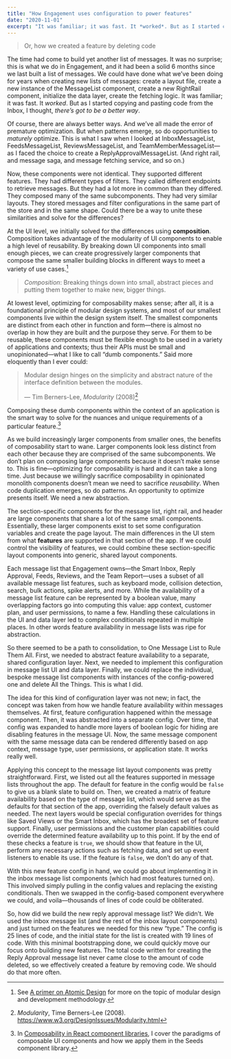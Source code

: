 ```yaml
---
title: "How Engagement uses configuration to power features"
date: "2020-11-01"
excerpt: "It was familiar; it was fast. It *worked*. But as I started copying and pasting code from the Inbox, I thought, *there’s got to be a better way*."
---
```


> Or, how we created a feature by deleting code

The time had come to build yet another list of messages. It was no surprise; this is what we do in Engagement, and it
had been a solid 6 months since we last built a list of messages. We could have done what we’ve been doing for years
when creating new lists of messages: create a layout file, create a new instance of the MessageList component, create a
new RightRail component, initialize the data layer, create the fetching logic. It was familiar; it was fast. It
*worked*. But as I started copying and pasting code from the Inbox, I thought, *there’s got to be a better way*.

Of course, there are always better ways. And we’ve all made the error of premature optimization. But when patterns
emerge, so do opportunities to *maturely* optimize. This is what I saw when I looked at InboxMessageList,
FeedsMessageList, ReviewsMessageList, and TeamMemberMessageList—as I faced the choice to create a
ReplyApprovalMessageList. (And right rail, and message saga, and message fetching service, and so on.)

Now, these components were not identical. They supported different features. They had different types of filters. They
called different endpoints to retrieve messages. But they had a lot more in common than they differed. They composed
many of the same subcomponents. They had very similar layouts. They stored messages and filter configurations in the
same part of the store and in the same shape. Could there be a way to unite these similarities and solve for the
differences?

At the UI level, we initially solved for the differences using **composition**. Composition takes advantage of the
modularity of UI components to enable a high level of reusability. By breaking down UI components into small enough
pieces, we can create progressively larger components that compose the same smaller building blocks in different ways to
meet a variety of use cases.[^1]

> *Composition*: Breaking things down into small, abstract pieces and putting them together to make new, bigger things.

At lowest level, optimizing for composability makes sense; after all, it is a foundational principle of modular design
systems, and most of our smallest components live within the design system itself. The smallest components are distinct
from each other in function and form—there is almost no overlap in how they are built and the purpose they serve. For
them to be reusable, these components must be flexible enough to be used in a variety of applications and contexts; thus
their APIs must be small and unopinionated—what I like to call “dumb components.” Said more eloquently than I ever
could:

> Modular design hinges on the simplicity and abstract nature of the interface definition between the modules.
>
> — Tim Berners-Lee, *Modularity* (2008)[^3]

Composing these dumb components within the context of an application is the smart way to solve for the nuances and
unique requirements of a particular feature.[^2]

As we build increasingly larger components from smaller ones, the benefits of composability start to wane. Larger
components look less distinct from each other because they are comprised of the same subcomponents. We don’t plan on
composing large components because it doesn’t make sense to. This is fine—optimizing for composability is hard and it
can take a long time. Just because we willingly sacrifice composability in opinionated monolith components doesn’t mean
we need to sacrifice *reusability*. When code duplication emerges, so do patterns. An opportunity to optimize presents
itself. We need a new abstraction.

The section-specific components for the message list, right rail, and header are large components that share a lot of
the same small components. Essentially, these larger components exist to set some configuration variables and create the
page layout. The main differences in the UI stem from what **features** are supported in that section of the app. If we
could control the visibility of features, we could combine these section-specific layout components into generic, shared
layout components.

Each message list that Engagement owns—the Smart Inbox, Reply Approval, Feeds, Reviews, and the Team Report—uses a
subset of all available message list features, such as keyboard mode, collision detection, search, bulk actions, spike
alerts, and more. While the availability of a message list feature can be represented by a boolean value, many
overlapping factors go into computing this value: app context, customer plan, and user permissions, to name a few.
Handling these calculations in the UI and data layer led to complex conditionals repeated in multiple places. In other
words feature availability in message lists was ripe for abstraction.

So there seemed to be a path to consolidation, to One Message List to Rule Them All. First, we needed to abstract
feature availability to a separate, shared configuration layer. Next, we needed to implement this configuration in
message list UI and data layer. Finally, we could replace the individual, bespoke message list components with instances
of the config-powered one and delete All the Things. This is what I did.

The idea for this kind of configuration layer was not new; in fact, the concept was taken from how we handle feature
availability within messages themselves. At first, feature configuration happened within the message component. Then, it
was abstracted into a separate config. Over time, that config was expanded to handle more layers of boolean logic for
hiding are disabling features in the message UI. Now, the same message component with the same message data can be
rendered differently based on app context, message type, user permissions, or application state. It works really well.

Applying this concept to the message list layout components was pretty straightforward. First, we listed out all the
features supported in message lists throughout the app. The default for feature in the config would be `false` to give
us a blank slate to build on. Then, we created a matrix of feature availability based on the type of message list, which
would serve as the defaults for that section of the app, overriding the falsely default values as needed. The next
layers would be special configuration overrides for things like Saved Views or the Smart Inbox, which has the broadest
set of feature support. Finally, user permissions and the customer plan capabilities could override the determined
feature availability up to this point. If by the end of these checks a feature is `true`, we should show that feature in
the UI, perform any necessary actions such as fetching data, and set up event listeners to enable its use. If the
feature is `false`, we don’t do any of that.

With this new feature config in hand, we could go about implementing it in the inbox message list components (which had
most features turned on). This involved simply pulling in the config values and replacing the existing conditionals.
Then we swapped in the config-based component everywhere we could, and voila—thousands of lines of code could be
obliterated.

So, how did we build the new reply approval message list? We didn’t. We used the inbox message list (and the rest of the
inbox layout components) and just turned on the features we needed for this new “type.” The config is 25 lines of code,
and the initial state for the list is created with 19 lines of code. With this minimal bootstrapping done, we could
quickly move our focus onto building new features. The total code written for creating the Reply Approval message list
never came close to the amount of code deleted, so we effectively created a feature by removing code. We should do that
more often.

[^1]: See [A primer on Atomic Design](/blog/a-primer-on-atomic-design/) for more on the topic of modular design and
development methodology.
[^2]: In [Composability in React component libraries](/blog/composability-in-react-component-libraries/), I cover the
paradigms of composable UI components and how we apply them in the Seeds component library.
[^3]: *Modularity*, Time Berners-Lee (2008). https://www.w3.org/DesignIssues/Modularity.html
